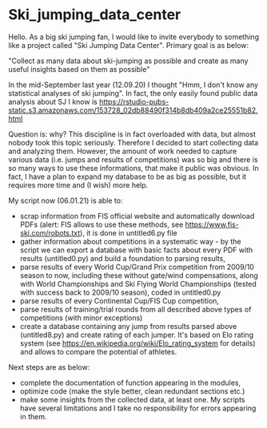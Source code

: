 # Ski_jumping_data_center
Hello. As a big ski jumping fan, I would like to invite everybody to something like a project called "Ski Jumping Data Center". Primary goal is as below:

"Collect as many data about ski-jumping as possible and create as many useful insights based on them as possible"

In the mid-September last year (12.09.20) I thought "Hmm, I don't know any statistical analyses of ski jumping". In fact, the only easily found public data analysis about SJ I know is 
https://rstudio-pubs-static.s3.amazonaws.com/153728_02db88490f314b8db409a2ce25551b82.html

Question is: why? This discipline is in fact overloaded with data, but almost nobody took this topic seriously. Therefore I decided to start collecting data and analyzing them. However, the amount of work needed to capture various data (i.e. jumps and results of competitions) was so big and there is so many ways to use these informations, that make it public was obvious. In fact, I have a plan to expand my database to be as big as possible, but it requires more time and (I wish) more help.

My script now (06.01.21) is able to:
- scrap information from FIS official website and automatically download PDFs (alert: FIS allows to use these methods, see https://www.fis-ski.com/robots.txt), it is done in untitled6.py file
- gather information about competitions in a systematic way - by the script we can export a database with basic facts about every PDF with results (untitled0.py) and build a foundation to parsing results,
- parse results of every World Cup/Grand Prix competition from 2009/10 season to now, including these without gate/wind compensations, along with World Championships and Ski Flying World Championships (tested with success back to 2009/10 season), coded in untitled0.py
- parse results of every Continental Cup/FIS Cup competition,
- parse results of training/trial rounds from all described above types of competitions (with minor exceptions)
- create a database containing any jump from results parsed above (untitled8.py) and create rating of each jumper. It's based on Elo rating system (see https://en.wikipedia.org/wiki/Elo_rating_system for details) and allows to compare the potential of athletes. 

Next steps are as below:
- complete the documentation of function appearing in the modules,
- optimize code (make the style better, clean redundant sections etc.)
- make some insights from the collected data, at least one.
My scripts have several limitations and I take no responsibility for errors appearing in them.

